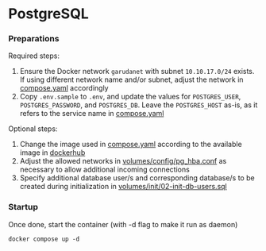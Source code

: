 # PostgreSQL

### Preparations

Required steps:
1. Ensure the Docker network `garudanet` with subnet `10.10.17.0/24` exists. If using different network name and/or subnet, adjust the network in [compose.yaml](/postgres/compose.yaml) accordingly
1. Copy `.env.sample` to `.env`, and update the values for `POSTGRES_USER`, `POSTGRES_PASSWORD`, and `POSTGRES_DB`. Leave the `POSTGRES_HOST` as-is, as it refers to the service name in [compose.yaml](/postgres/compose.yaml)

Optional steps:

1. Change the image used in [compose.yaml](/postgres/compose.yaml) according to the available image in [dockerhub](https://hub.docker.com/_/postgres/)
2. Adjust the allowed networks in [volumes/config/pg_hba.conf](/postgres/volumes/config/pg_hba.conf) as necessary to allow additional incoming connections
3. Specify additional database user/s and corresponding database/s to be created during initialization in [volumes/init/02-init-db-users.sql](/postgres/volumes/init/02-init-db-users.sql)

### Startup

Once done, start the container (with -d flag to make it run as daemon)
```
docker compose up -d
```
